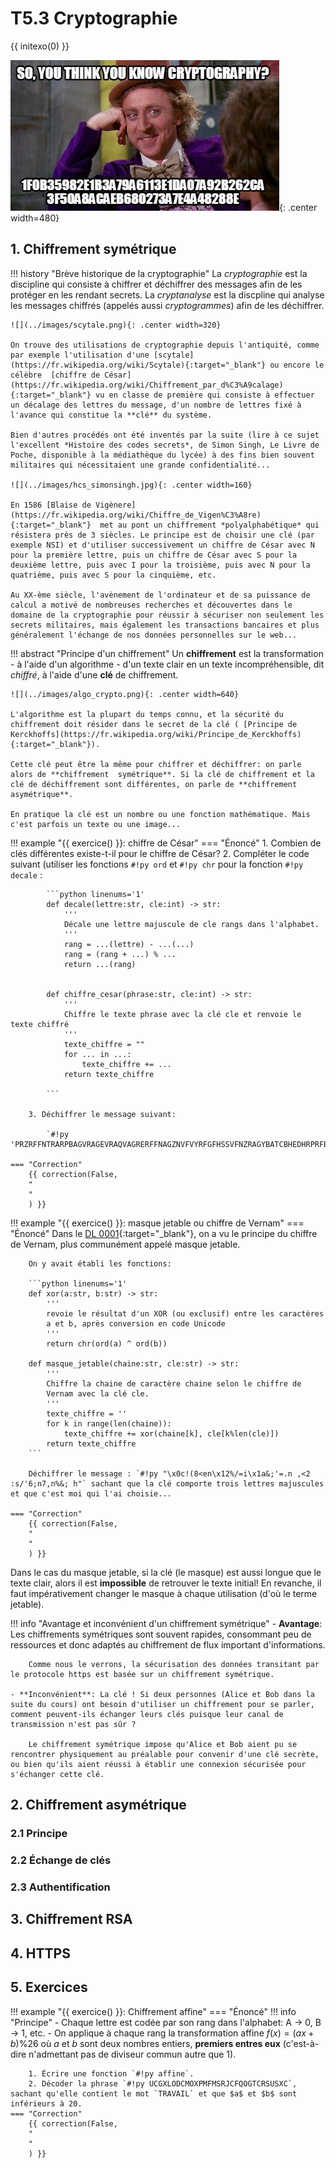 # T5.3 Cryptographie

{{ initexo(0) }}


![](../images/meme_crypto.jpeg){: .center width=480} 


## 1. Chiffrement symétrique

!!! history "Brève historique de la cryptographie"
    La *cryptographie* est la discipline qui consiste à chiffrer et déchiffrer des messages afin de les protéger en les rendant secrets. La *cryptanalyse* est la discpline qui analyse les messages chiffrés (appelés aussi *cryptogrammes*) afin de les déchiffrer.

    ![](../images/scytale.png){: .center width=320} 

    On trouve des utilisations de cryptographie depuis l'antiquité, comme par exemple l'utilisation d'une [scytale](https://fr.wikipedia.org/wiki/Scytale){:target="_blank"} ou encore le célèbre  [chiffre de César](https://fr.wikipedia.org/wiki/Chiffrement_par_d%C3%A9calage){:target="_blank"} vu en classe de première qui consiste à effectuer un décalage des lettres du message, d'un nombre de lettres fixé à l'avance qui constitue la **clé** du système.

    Bien d'autres procédés ont été inventés par la suite (lire à ce sujet l'excellent *Histoire des codes secrets*, de Simon Singh, Le Livre de Poche, disponible à la médiathèque du lycée) à des fins bien souvent militaires qui nécessitaient une grande confidentialité...

    ![](../images/hcs_simonsingh.jpg){: .center width=160} 

    En 1586 [Blaise de Vigènere](https://fr.wikipedia.org/wiki/Chiffre_de_Vigen%C3%A8re){:target="_blank"}  met au pont un chiffrement *polyalphabétique* qui résistera près de 3 siècles. Le principe est de choisir une clé (par exemple NSI) et d'utiliser successivement un chiffre de César avec N pour la première lettre, puis un chiffre de César avec S pour la deuxième lettre, puis avec I pour la troisième, puis avec N pour la quatrième, puis avec S pour la cinquième, etc.

    Au XX-ème siècle, l'avènement de l'ordinateur et de sa puissance de calcul a motivé de nombreuses recherches et découvertes dans le domaine de la cryptographie pour réussir à sécuriser non seulement les secrets militaires, mais également les transactions bancaires et plus généralement l'échange de nos données personnelles sur le web...


!!! abstract "Principe d'un chiffrement"
    Un **chiffrement** est la transformation - à l'aide d'un algorithme - d'un texte clair en un texte incompréhensible, dit *chiffré*, à l'aide d'une **clé** de chiffrement.

    ![](../images/algo_crypto.png){: .center width=640} 

    L'algorithme est la plupart du temps connu, et la sécurité du chiffrement doit résider dans le secret de la clé ( [Principe de Kerckhoffs](https://fr.wikipedia.org/wiki/Principe_de_Kerckhoffs){:target="_blank"}).

    Cette clé peut être la même pour chiffrer et déchiffrer: on parle alors de **chiffrement  symétrique**. Si la clé de chiffrement et la clé de déchiffrement sont différentes, on parle de **chiffrement asymétrique**.

    En pratique la clé est un nombre ou une fonction mathématique. Mais c'est parfois un texte ou une image...


!!! example "{{ exercice() }}: chiffre de César"
    === "Énoncé" 
        1. Combien de clés différentes existe-t-il pour le chiffre de César?
        2. Compléter le code suivant (utiliser les fonctions `#!py ord` et `#!py chr` pour la fonction `#!py decale` :

            ```python linenums='1'
            def decale(lettre:str, cle:int) -> str:
                '''
                Décale une lettre majuscule de cle rangs dans l'alphabet.
                '''
                rang = ...(lettre) - ...(...)
                rang = (rang + ...) % ...
                return ...(rang)


            def chiffre_cesar(phrase:str, cle:int) -> str:
                '''
                Chiffre le texte phrase avec la clé cle et renvoie le texte chiffré
                '''
                texte_chiffre = ""
                for ... in ...:
                    texte_chiffre += ...
                return texte_chiffre

            ```
      
        3. Déchiffrer le message suivant:

            `#!py 'PRZRFFNTRARPBAGVRAGEVRAQVAGRERFFNAGZNVFVYRFGFHSSVFNZRAGYBATCBHEDHRPRFBVGCRAVOYRQRYRQRPUVSSERENYNZNVA'` 

    === "Correction" 
        {{ correction(False, 
        "
        "
        ) }}


!!! example "{{ exercice() }}: masque jetable ou chiffre de Vernam"
    === "Énoncé" 
        Dans le [DL 0001](https://cgouygou.github.io/TNSI/T07_Evaluations/Devoirs_Libres/DL1/){:target="_blank"}, on a vu le principe du chiffre de Vernam, plus communément appelé masque jetable.

        On y avait établi les fonctions:

        ```python linenums='1'
        def xor(a:str, b:str) -> str:
            '''
            revoie le résultat d'un XOR (ou exclusif) entre les caractères
            a et b, après conversion en code Unicode
            '''
            return chr(ord(a) ^ ord(b))

        def masque_jetable(chaine:str, cle:str) -> str:
            '''
            Chiffre la chaine de caractère chaine selon le chiffre de
            Vernam avec la clé cle.
            '''
            texte_chiffre = ''
            for k in range(len(chaine)):
                texte_chiffre += xor(chaine[k], cle[k%len(cle)])
            return texte_chiffre
        ```

        Déchiffrer le message : `#!py "\x0c!(8<en\x12%/=i\x1a&;'=.n ,<2 :s/'6;n7,n%&; h"` sachant que la clé comporte trois lettres majuscules et que c'est moi qui l'ai choisie...
        
    === "Correction" 
        {{ correction(False, 
        "
        "
        ) }}

Dans le cas du masque jetable, si la clé (le masque) est aussi longue que le texte clair, alors il est **impossible** de retrouver le texte initial! En revanche, il faut impérativement changer le masque à chaque utilisation (d'où le terme jetable).



!!! info "Avantage et inconvénient d'un chiffrement symétrique"
    - **Avantage**: Les chiffrements symétriques sont souvent rapides, consommant peu de ressources et donc adaptés au chiffrement de flux important d'informations.

        Comme nous le verrons, la sécurisation des données transitant par le protocole https est basée sur un chiffrement symétrique.

    - **Inconvénient**: La clé ! Si deux personnes (Alice et Bob dans la suite du cours) ont besoin d'utiliser un chiffrement pour se parler, comment peuvent-ils échanger leurs clés puisque leur canal de transmission n'est pas sûr ?

        Le chiffrement symétrique impose qu'Alice et Bob aient pu se rencontrer physiquement au préalable pour convenir d'une clé secrète, ou bien qu'ils aient réussi à établir une connexion sécurisée pour s'échanger cette clé.


## 2. Chiffrement asymétrique

### 2.1 Principe

### 2.2 Échange de clés

### 2.3 Authentification

## 3. Chiffrement RSA

## 4. HTTPS


## 5. Exercices

!!! example "{{ exercice() }}: Chiffrement affine"
    === "Énoncé" 
        !!! info "Principe"
            - Chaque lettre est codée par son rang dans l'alphabet: A → 0, B → 1, etc.
            - On applique à chaque rang la transformation affine $f(x)=(ax+b)\%26$ où $a$ et $b$ sont deux nombres entiers, **premiers entres eux** (c'est-à-dire n'admettant pas de diviseur commun autre que 1).
        
        1. Écrire une fonction `#!py affine`.
        2. Décoder la phrase `#!py UCGXLODCMOXPMFMSRJCFQOGTCRSUSXC`, sachant qu'elle contient le mot `TRAVAIL` et que $a$ et $b$ sont inférieurs à 20.
    === "Correction" 
        {{ correction(False, 
        "
        "
        ) }}
